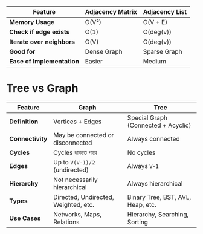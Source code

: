 | Feature                    | Adjacency Matrix | Adjacency List |
| -------------------------- | ---------------- | -------------- |
| **Memory Usage**           | O(V²)            | O(V + E)       |
| **Check if edge exists**   | O(1)             | O(deg(v))      |
| **Iterate over neighbors** | O(V)             | O(deg(v))      |
| **Good for**               | Dense Graph      | Sparse Graph   |
| **Ease of Implementation** | Easier           | Medium         |

# Tree vs Graph

| Feature          | Graph                                | Tree                                |
| ---------------- | ------------------------------------ | ----------------------------------- |
| **Definition**   | Vertices + Edges                     | Special Graph (Connected + Acyclic) |
| **Connectivity** | May be connected or disconnected     | Always connected                    |
| **Cycles**       | Cycles থাকতে পারে                    | No cycles                           |
| **Edges**        | Up to `V(V-1)/2` (undirected)        | Always `V-1`                        |
| **Hierarchy**    | Not necessarily hierarchical         | Always hierarchical                 |
| **Types**        | Directed, Undirected, Weighted, etc. | Binary Tree, BST, AVL, Heap, etc.   |
| **Use Cases**    | Networks, Maps, Relations            | Hierarchy, Searching, Sorting       |
